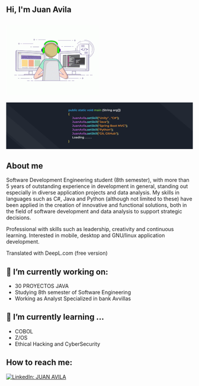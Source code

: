 ## Hi, I'm Juan Avila
## <img src="assets/ProgramingBoy.gif" width="250">
![me](assets/banner.png)

## About me
Software Development Engineering student (8th semester), with more than 5 years of outstanding experience in development in general, standing out especially in diverse application projects and data analysis. My skills in languages such as C#, Java and Python (although not limited to these) have been applied in the creation of innovative and functional solutions, both in the field of software development and data analysis to support strategic decisions.

Professional with skills such as leadership, creativity and continuous learning. Interested in mobile, desktop and GNU/linux application development.

Translated with DeepL.com (free version)

## 🔭 I’m currently working on:
  - 30 PROYECTOS JAVA
  - Studying 8th semester of Software Engineering
  - Working as Analyst Specialized in bank Avvillas
  
## 🌱 I’m currently learning ...
  - COBOL
  - Z/OS
  - Ethical Hacking and CyberSecurity

## How to reach me:
[![LinkedIn: JUAN AVILA](https://img.shields.io/badge/-JuanAvilaOficial-blue?style=flat-square&logo=Linkedin&logoColor=white&link=https://www.linkedin.com/in/thaianebraga/)](https://www.linkedin.com/in/juan-manuel-avila-perez-97a62a192/)
